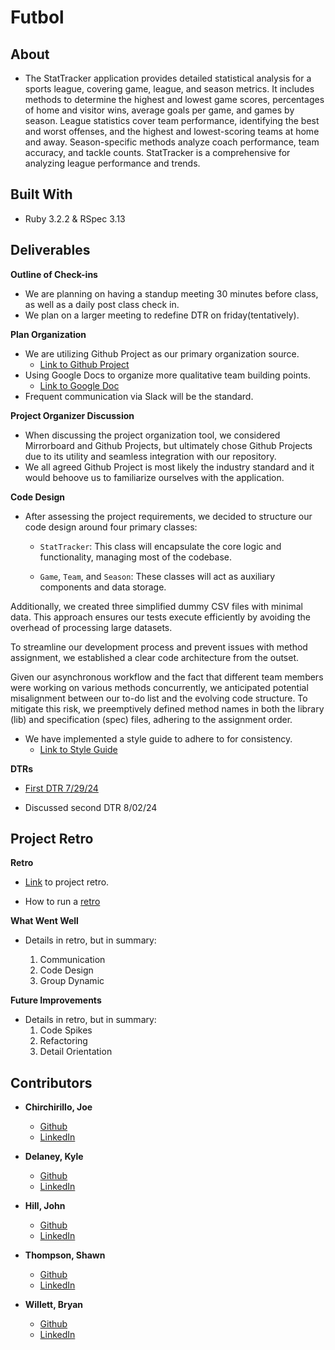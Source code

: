 # Futbol

## About

* The StatTracker application provides detailed statistical analysis for a sports league, covering game, league, and season metrics. It includes methods to determine the highest and lowest game scores, percentages of home and visitor wins, average goals per game, and games by season. League statistics cover team performance, identifying the best and worst offenses, and the highest and lowest-scoring teams at home and away. Season-specific methods analyze coach performance, team accuracy, and tackle counts. StatTracker is a comprehensive for analyzing league performance and trends.

## Built With

* Ruby 3.2.2 & RSpec 3.13

## Deliverables

**Outline of Check-ins**

* We are planning on having a standup meeting 30 minutes before class, as well as a daily post class check in.
* We plan on a larger meeting to redefine DTR on friday(tentatively).

**Plan Organization**
* We are utilizing Github Project as our primary organization source.
    * [Link to Github Project](https://github.com/users/kylomite/projects/3/views/1)
* Using Google Docs to organize more qualitative team building points.
    * [Link to Google Doc](https://docs.google.com/document/d/15GMwPuLY4e56yfuwuGLphfTAbCh9uTJGeSz-cAkhpqg/edit)
* Frequent communication via Slack will be the standard.

**Project Organizer Discussion**
* When discussing the project organization tool, we considered Mirrorboard and Github Projects, but ultimately chose Github Projects due to its utility and seamless integration with our repository.
* We all agreed Github Project is most likely the industry standard and it would behoove us to familiarize ourselves with the application.

**Code Design**
* After assessing the project requirements, we decided to structure our code design around four primary classes:

    * `StatTracker`: This class will encapsulate the core logic and functionality, managing most of the codebase.

    * `Game`, `Team`, and `Season`: These classes will act as auxiliary components and data storage.

Additionally, we created three simplified dummy CSV files with minimal data. This approach ensures our tests execute efficiently by avoiding the overhead of processing large datasets.

To streamline our development process and prevent issues with method assignment, we established a clear code architecture from the outset. 
    
Given our asynchronous workflow and the fact that different team members were working on various methods concurrently, we anticipated potential misalignment between our to-do list and the evolving code structure. To mitigate this risk, we preemptively defined method names in both the library (lib) and specification (spec) files, adhering to the assignment order.

* We have implemented a style guide to adhere to for consistency.
    * [Link to Style Guide](https://docs.google.com/document/d/1AS3GIR84IMyoNUbN8eiSnuM3o6o9fscvlKvjhJSxokc/edit)

**DTRs**

* [First DTR 7/29/24](https://docs.google.com/document/d/1HEdpmbyhJbeJtJJ8pkOvZ5zeb07FeqkCZlBai6aSP0s/edit)

* Discussed second DTR 8/02/24

## Project Retro

**Retro**

* [Link](https://docs.google.com/document/d/1HEdpmbyhJbeJtJJ8pkOvZ5zeb07FeqkCZlBai6aSP0s/edit) to project retro.

* How to run a [retro](https://www.atlassian.com/team-playbook/plays/retrospective)

**What Went Well**

* Details in retro, but in summary:

    1. Communication
    1. Code Design
    1. Group Dynamic

**Future Improvements**

* Details in retro, but in summary:
    1. Code Spikes
    1. Refactoring
    1. Detail Orientation

## Contributors

* **Chirchirillo, Joe**
    * [Github](https://github.com/jchirch)
    * [LinkedIn](https://www.linkedin.com/in/joe-chirchirillo-a73b09318/)

* **Delaney, Kyle**
    * [Github](https://github.com/kylomite)
    * [LinkedIn](https://www.linkedin.com/in/kyle-delaney-115164172)

* **Hill, John**
    * [Github](https://github.com/jphill19)
    * [LinkedIn](https://www.linkedin.com/in/john-hill-309715245/)

* **Thompson, Shawn**
    * [Github](https://github.com/SThompson05)
    * [LinkedIn](https://www.linkedin.com/in/shawn-thompson-16956267/)

* **Willett, Bryan**
    * [Github](https://github.com/bwillett2003)
    * [LinkedIn](https://www.linkedin.com/in/bryan-willett-063060321/)


